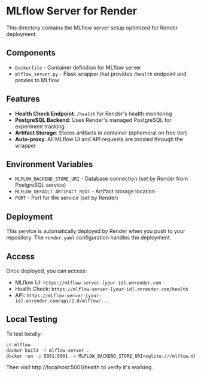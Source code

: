 # MLflow Server for Render

This directory contains the MLflow server setup optimized for Render deployment.

## Components

- `Dockerfile` - Container definition for MLflow server
- `mlflow_server.py` - Flask wrapper that provides `/health` endpoint and proxies to MLflow

## Features

- **Health Check Endpoint**: `/health` for Render's health monitoring
- **PostgreSQL Backend**: Uses Render's managed PostgreSQL for experiment tracking
- **Artifact Storage**: Stores artifacts in container (ephemeral on free tier)
- **Auto-proxy**: All MLflow UI and API requests are proxied through the wrapper

## Environment Variables

- `MLFLOW_BACKEND_STORE_URI` - Database connection (set by Render from PostgreSQL service)
- `MLFLOW_DEFAULT_ARTIFACT_ROOT` - Artifact storage location
- `PORT` - Port for the service (set by Render)

## Deployment

This service is automatically deployed by Render when you push to your repository. The `render.yaml` configuration handles the deployment.

## Access

Once deployed, you can access:
- MLflow UI: `https://mlflow-server-[your-id].onrender.com`
- Health Check: `https://mlflow-server-[your-id].onrender.com/health`
- API: `https://mlflow-server-[your-id].onrender.com/api/2.0/mlflow/...`

## Local Testing

To test locally:

```bash
cd mlflow
docker build -t mlflow-server .
docker run -p 5001:5001 -e MLFLOW_BACKEND_STORE_URI=sqlite:///mlflow.db mlflow-server
```

Then visit http://localhost:5001/health to verify it's working.